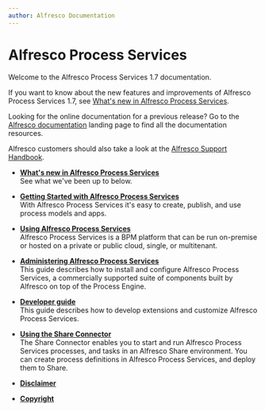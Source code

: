```yaml
---
author: Alfresco Documentation
---
```


# Alfresco Process Services

Welcome to the Alfresco Process Services 1.7 documentation.

If you want to know about the new features and improvements of Alfresco Process Services 1.7, see [What's new in Alfresco Process Services](../references/whats-new.md#).

Looking for the online documentation for a previous release? Go to the [Alfresco documentation](http://docs.alfresco.com) landing page to find all the documentation resources.

Alfresco customers should also take a look at the [Alfresco Support Handbook](http://docs.alfresco.com/support/concepts/su-welcome.html).

-   **[What's new in Alfresco Process Services](../references/whats-new.md)**  
See what we've been up to below.
-   **[Getting Started with Alfresco Process Services](../topics/getting-started.md)**  
With Alfresco Process Services it's easy to create, publish, and use process models and apps.
-   **[Using Alfresco Process Services](../topics/userGuide.md)**  
Alfresco Process Services is a BPM platform that can be run on-premise or hosted on a private or public cloud, single, or multitenant.
-   **[Administering Alfresco Process Services](../topics/adminGuide.md)**  
This guide describes how to install and configure Alfresco Process Services, a commercially supported suite of components built by Alfresco on top of the Process Engine.
-   **[Developer guide](../topics/developmentGuide.md)**  
This guide describes how to develop extensions and customize Alfresco Process Services.
-   **[Using the Share Connector](../topics/shareGuide.md)**  
The Share Connector enables you to start and run Alfresco Process Services processes, and tasks in an Alfresco Share environment. You can create process definitions in Alfresco Process Services, and deploy them to Share.
-   **[Disclaimer](../topics/disclaimer.md)**  

-   **[Copyright](../topics/copyright.md)**  


